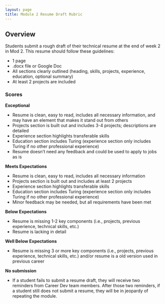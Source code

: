 ```yaml
---
layout: page
title: Module 2 Resume Draft Rubric
---
```


## Overview
Students submit a rough draft of their technical resume at the end of week 2 in Mod 2. This resume should follow these guidelines:

* 1 page
* .docx file or Google Doc
* All sections clearly outlined (heading, skills, projects, experience, education, optional summary)
* At least 2 projects are included

### Scores
**Exceptional**
* Resume is clean, easy to read, includes all necessary information, and may have an element that makes it stand out from others
* Projects section is built out and includes 3-4 projects; descriptions are detailed
* Experience section highlights transferable skills
* Education section includes Turing (experience section only includes Turing if no other professional experience) 
* Resume doesn’t need any feedback and could be used to apply to jobs as is

**Meets Expectations**
* Resume is clean, easy to read, includes all necessary information 
* Projects section is built out and includes at least 2 projects
* Experience section highlights transferable skills
* Education section includes Turing (experience section only includes Turing if no other professional experience) 
* Minor feedback may be needed, but all requirements have been met

**Below Expectations**
* Resume is missing 1-2 key components (i.e., projects, previous experience, technical skills, etc.)
* Resume is lacking in detail

**Well Below Expectations**
* Resume is missing 3 or more key components (i.e., projects, previous experience, technical skills, etc.) and/or resume is a old version used in previous career

**No submission**
* If a student fails to submit a resume draft, they will receive two reminders from Career Dev team members. After those two reminders, if a student still does not submit a resume, they will be in jeopardy of repeating the module.
